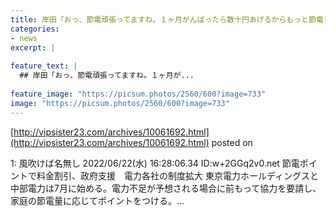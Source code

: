 ```yaml
---
title: 岸田「おっ、節電頑張ってますね。１ヶ月がんばったら数十円あげるからもっと節電しましょう」
categories:
- news
excerpt: |
  
feature_text: |
  ## 岸田「おっ、節電頑張ってますね。１ヶ月が...
  
feature_image: "https://picsum.photos/2560/600?image=733"
image: "https://picsum.photos/2560/600?image=733"
---
```


[http://vipsister23.com/archives/10061692.html](http://vipsister23.com/archives/10061692.html)
posted on 

<!--more-->

1: 風吹けば名無し 2022/06/22(水) 16:28:06.34 ID:w+2GGq2v0.net 節電ポイントで料金割引、政府支援　電力各社の制度拡大 東京電力ホールディングスと中部電力は7月に始める。電力不足が予想される場合に前もって協力を要請し、家庭の節電量に応じてポイントをつける。...
